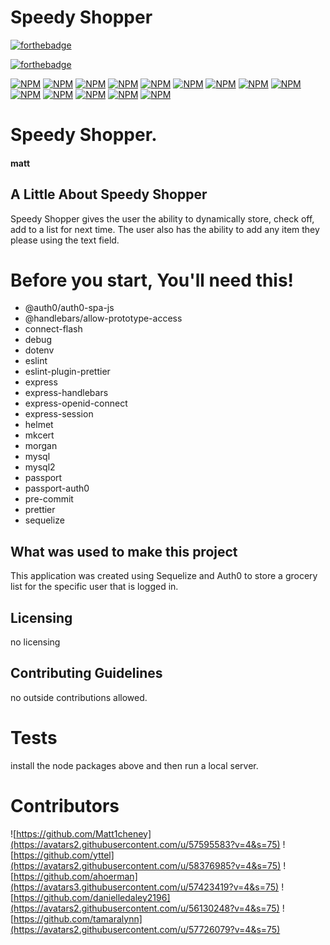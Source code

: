 # Speedy Shopper

[![forthebadge](https://forthebadge.com/images/badges/built-with-love.svg)](https://forthebadge.com)

  [![forthebadge](https://forthebadge.com/images/badges/made-with-javascript.svg)](https://forthebadge.com)
  
  [![NPM](https://nodei.co/npm/connect-flash.png?mini=true)](https://nodei.co/npm/connect-flash/)
  [![NPM](https://nodei.co/npm/debug.png?mini=true)](https://nodei.co/npm/debug/)
  [![NPM](https://nodei.co/npm/dotenv.png?mini=true)](https://nodei.co/npm/dotenv/)
  [![NPM](https://nodei.co/npm/express.png?mini=true)](https://nodei.co/npm/express/)
  [![NPM](https://nodei.co/npm/express-handlebars.png?mini=true)](https://nodei.co/npm/express-handlebars/)
  [![NPM](https://nodei.co/npm/express-openid-connect.png?mini=true)](https://nodei.co/npm/express-openid-connect/)
  [![NPM](https://nodei.co/npm/express-session.png?mini=true)](https://nodei.co/npm/express-session/)
  [![NPM](https://nodei.co/npm/helmet.png?mini=true)](https://nodei.co/npm/helmet/)
  [![NPM](https://nodei.co/npm/morgan.png?mini=true)](https://nodei.co/npm/morgan/)
  [![NPM](https://nodei.co/npm/mysql.png?mini=true)](https://nodei.co/npm/mysql/)
  [![NPM](https://nodei.co/npm/mysql2.png?mini=true)](https://nodei.co/npm/mysql2/)
  [![NPM](https://nodei.co/npm/passport.png?mini=true)](https://nodei.co/npm/passport/)
  [![NPM](https://nodei.co/npm/passport-auth0.png?mini=true)](https://nodei.co/npm/passport-auth0/)
  [![NPM](https://nodei.co/npm/sequelize.png?mini=true)](https://nodei.co/npm/sequelize/)
  
  
# Speedy Shopper.
#### matt
#### 
  
## A Little About Speedy Shopper
Speedy Shopper gives the user the ability to dynamically store, check off, add to a list for next time. The user also has the ability to add any item they please using the text field.
  
# Before you start, You'll need this!
- @auth0/auth0-spa-js
- @handlebars/allow-prototype-access
- connect-flash
- debug
- dotenv
- eslint
- eslint-plugin-prettier
- express
- express-handlebars
- express-openid-connect
- express-session
- helmet
- mkcert
- morgan
- mysql
- mysql2
- passport
- passport-auth0
- pre-commit
- prettier
- sequelize
  
## What was used to make this project

This application was created using Sequelize and Auth0 to store a grocery list for the specific user that is logged in.
  
  
## Licensing
no licensing
  
## Contributing Guidelines
no outside contributions allowed.
  
# Tests
install the node packages above and then run a local server.
  
# Contributors
![https://github.com/Matt1cheney](https://avatars2.githubusercontent.com/u/57595583?v=4&s=75)
![https://github.com/yttel](https://avatars2.githubusercontent.com/u/58376985?v=4&s=75)
![https://github.com/ahoerman](https://avatars3.githubusercontent.com/u/57423419?v=4&s=75)
![https://github.com/danielledaley2196](https://avatars2.githubusercontent.com/u/56130248?v=4&s=75)
![https://github.com/tamaralynn](https://avatars2.githubusercontent.com/u/57726079?v=4&s=75)
  